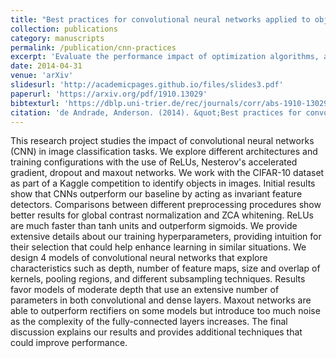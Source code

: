 ```yaml
---
title: "Best practices for convolutional neural networks applied to object recognition in images"
collection: publications
category: manuscripts
permalink: /publication/cnn-practices
excerpt: 'Evaluate the performance impact of optimization algorithms, activation functions, dropout, and maxout networks, in CNNs.'
date: 2014-04-31
venue: 'arXiv'
slidesurl: 'http://academicpages.github.io/files/slides3.pdf'
paperurl: 'https://arxiv.org/pdf/1910.13029'
bibtexturl: 'https://dblp.uni-trier.de/rec/journals/corr/abs-1910-13029.bib'
citation: 'de Andrade, Anderson. (2014). &quot;Best practices for convolutional neural networks applied to object recognition in images.&quot; <i>arXiv:1910.13029</i>.'
---
```

This research project studies the impact of convolutional neural networks (CNN) in image classification tasks. We explore different architectures and training configurations with the use of ReLUs, Nesterov's accelerated gradient, dropout and maxout networks. We work with the CIFAR-10 dataset as part of a Kaggle competition to identify objects in images. Initial results show that CNNs outperform our baseline by acting as invariant feature detectors. Comparisons between different preprocessing procedures show better results for global contrast normalization and ZCA whitening. ReLUs are much faster than tanh units and outperform sigmoids. We provide extensive details about our training hyperparameters, providing intuition for their selection that could help enhance learning in similar situations. We design 4 models of convolutional neural networks that explore characteristics such as depth, number of feature maps, size and overlap of kernels, pooling regions, and different subsampling techniques. Results favor models of moderate depth that use an extensive number of parameters in both convolutional and dense layers. Maxout networks are able to outperform rectifiers on some models but introduce too much noise as the complexity of the fully-connected layers increases. The final discussion explains our results and provides additional techniques that could improve performance.

